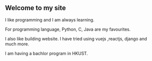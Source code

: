 ## Welcome to my site 


I like programming and I am always learning.

For programming language, Python, C, Java are my favourites.

I also like building website. I have tried using vuejs ,reactjs, django and much more. 

I am having a bachlor program in HKUST.   


<!---

### Markdown

Markdown is a lightweight and easy-to-use syntax for styling your writing. It includes conventions for

```markdown
Syntax highlighted code block

# Header 1
## Header 2
### Header 3

- Bulleted
- List

1. Numbered
2. List

**Bold** and _Italic_ and `Code` text

[Link](url) and ![Image](src)
```

For more details see [GitHub Flavored Markdown](https://guides.github.com/features/mastering-markdown/).

### Jekyll Themes

Your Pages site will use the layout and styles from the Jekyll theme you have selected in your [repository settings](https://github.com/AronWater/aronwater.github.io/settings). The name of this theme is saved in the Jekyll `_config.yml` configuration file.

<### Support or Contact

Having trouble with Pages? Check out our [documentation](https://help.github.com/categories/github-pages-basics/) or [contact support](https://github.com/contact) and we’ll help you sort it out.


-->
